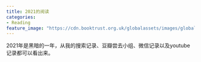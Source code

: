```yaml
---
title: 2021的阅读
categories:
- Reading
feature_image: "https://cdn.booktrust.org.uk/globalassets/images/global/stock-images/open-book-16x9.jpg?w=1200&h=675&quality=70&anchor=middlecenter"
---
```


2021年是黑暗的一年，从我的搜索记录、豆瓣尝去小组、微信记录以及youtube记录都可以看出来。
